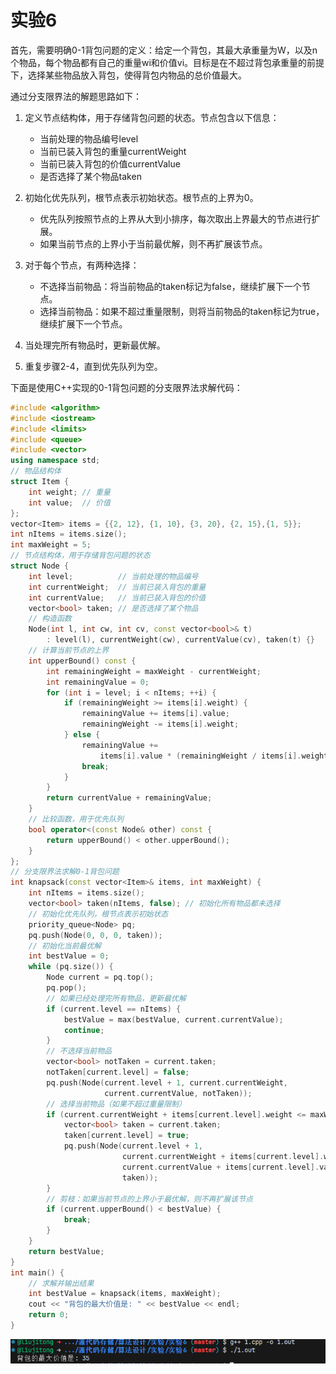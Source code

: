 # 实验6

首先，需要明确0-1背包问题的定义：给定一个背包，其最大承重量为W，以及n个物品，每个物品都有自己的重量wi和价值vi。目标是在不超过背包承重量的前提下，选择某些物品放入背包，使得背包内物品的总价值最大。

通过分支限界法的解题思路如下：

1. 定义节点结构体，用于存储背包问题的状态。节点包含以下信息：
   - 当前处理的物品编号level
   - 当前已装入背包的重量currentWeight
   - 当前已装入背包的价值currentValue
   - 是否选择了某个物品taken

2. 初始化优先队列，根节点表示初始状态。根节点的上界为0。
   - 优先队列按照节点的上界从大到小排序，每次取出上界最大的节点进行扩展。
   - 如果当前节点的上界小于当前最优解，则不再扩展该节点。

3. 对于每个节点，有两种选择：
    - 不选择当前物品：将当前物品的taken标记为false，继续扩展下一个节点。
    - 选择当前物品：如果不超过重量限制，则将当前物品的taken标记为true，继续扩展下一个节点。

4. 当处理完所有物品时，更新最优解。

5. 重复步骤2-4，直到优先队列为空。

下面是使用C++实现的0-1背包问题的分支限界法求解代码：


```cpp
#include <algorithm>
#include <iostream>
#include <limits>
#include <queue>
#include <vector>
using namespace std;
// 物品结构体
struct Item {
    int weight; // 重量
    int value;  // 价值
};
vector<Item> items = {{2, 12}, {1, 10}, {3, 20}, {2, 15},{1, 5}};
int nItems = items.size();
int maxWeight = 5;
// 节点结构体，用于存储背包问题的状态
struct Node {
    int level;          // 当前处理的物品编号
    int currentWeight;  // 当前已装入背包的重量
    int currentValue;   // 当前已装入背包的价值
    vector<bool> taken; // 是否选择了某个物品
    // 构造函数
    Node(int l, int cw, int cv, const vector<bool>& t)
        : level(l), currentWeight(cw), currentValue(cv), taken(t) {}
    // 计算当前节点的上界
    int upperBound() const {
        int remainingWeight = maxWeight - currentWeight;
        int remainingValue = 0;
        for (int i = level; i < nItems; ++i) {
            if (remainingWeight >= items[i].weight) {
                remainingValue += items[i].value;
                remainingWeight -= items[i].weight;
            } else {
                remainingValue +=
                    items[i].value * (remainingWeight / items[i].weight);
                break;
            }
        }
        return currentValue + remainingValue;
    }
    // 比较函数，用于优先队列
    bool operator<(const Node& other) const {
        return upperBound() < other.upperBound();
    }
};
// 分支限界法求解0-1背包问题
int knapsack(const vector<Item>& items, int maxWeight) {
    int nItems = items.size();
    vector<bool> taken(nItems, false); // 初始化所有物品都未选择
    // 初始化优先队列，根节点表示初始状态
    priority_queue<Node> pq;
    pq.push(Node(0, 0, 0, taken));
    // 初始化当前最优解
    int bestValue = 0;
    while (pq.size()) {
        Node current = pq.top();
        pq.pop();
        // 如果已经处理完所有物品，更新最优解
        if (current.level == nItems) {
            bestValue = max(bestValue, current.currentValue);
            continue;
        }
        // 不选择当前物品
        vector<bool> notTaken = current.taken;
        notTaken[current.level] = false;
        pq.push(Node(current.level + 1, current.currentWeight,
                     current.currentValue, notTaken));
        // 选择当前物品（如果不超过重量限制）
        if (current.currentWeight + items[current.level].weight <= maxWeight) {
            vector<bool> taken = current.taken;
            taken[current.level] = true;
            pq.push(Node(current.level + 1,
                         current.currentWeight + items[current.level].weight,
                         current.currentValue + items[current.level].value,
                         taken));
        }
        // 剪枝：如果当前节点的上界小于最优解，则不再扩展该节点
        if (current.upperBound() < bestValue) {
            break;
        }
    }
    return bestValue;
}
int main() {
    // 求解并输出结果
    int bestValue = knapsack(items, maxWeight);
    cout << "背包的最大价值是: " << bestValue << endl;
    return 0;
}
```

![1714404881586](image/2022212080_刘纪彤_第六次实验/1714404881586.png)
